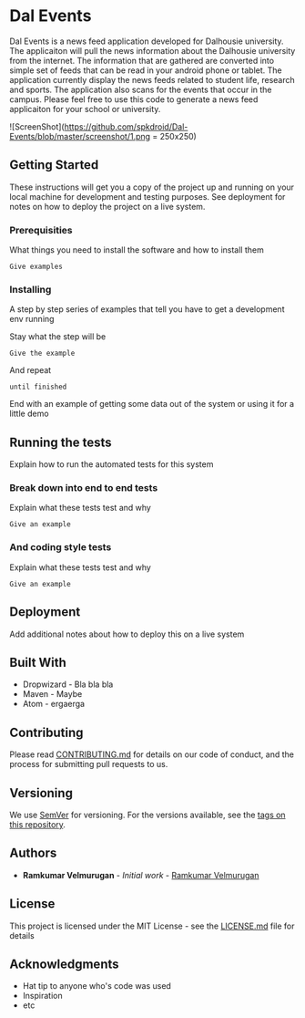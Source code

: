 # Dal Events

Dal Events is a news feed application developed for Dalhousie university. The applicaiton will pull the news information
about the Dalhousie university from the internet.
The information that are gathered are converted into simple set of feeds that can be read in your android phone or tablet. The application currently display the news feeds related to student life, research and sports. The application also scans for the events that occur in the campus. Please feel free to use this code to generate a news feed applicaiton for your school or university.

![ScreenShot](https://github.com/spkdroid/Dal-Events/blob/master/screenshot/1.png = 250x250)

## Getting Started

These instructions will get you a copy of the project up and running on your local machine for development and testing purposes. See deployment for notes on how to deploy the project on a live system.

### Prerequisities

What things you need to install the software and how to install them

```
Give examples
```

### Installing

A step by step series of examples that tell you have to get a development env running

Stay what the step will be

```
Give the example
```

And repeat

```
until finished
```

End with an example of getting some data out of the system or using it for a little demo

## Running the tests

Explain how to run the automated tests for this system

### Break down into end to end tests

Explain what these tests test and why

```
Give an example
```

### And coding style tests

Explain what these tests test and why

```
Give an example
```

## Deployment

Add additional notes about how to deploy this on a live system

## Built With

* Dropwizard - Bla bla bla
* Maven - Maybe
* Atom - ergaerga

## Contributing

Please read [CONTRIBUTING.md](CONTRIBUTING.md) for details on our code of conduct, and the process for submitting pull requests to us.

## Versioning

We use [SemVer](http://semver.org/) for versioning. For the versions available, see the [tags on this repository](https://github.com/your/project/tags). 

## Authors

* **Ramkumar Velmurugan** - *Initial work* - [Ramkumar Velmurugan](https://github.com/spkdroid)


## License

This project is licensed under the MIT License - see the [LICENSE.md](LICENSE.md) file for details

## Acknowledgments

* Hat tip to anyone who's code was used
* Inspiration
* etc
